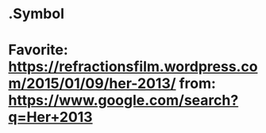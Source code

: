 # .Symbol
# Favorite: https://refractionsfilm.wordpress.com/2015/01/09/her-2013/ from: https://www.google.com/search?q=Her+2013
